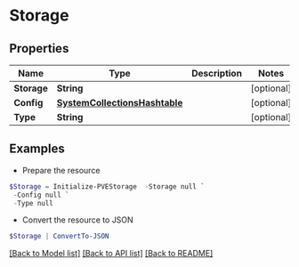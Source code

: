 # Storage
## Properties

Name | Type | Description | Notes
------------ | ------------- | ------------- | -------------
**Storage** | **String** |  | [optional] 
**Config** | [**SystemCollectionsHashtable**](.md) |  | [optional] 
**Type** | **String** |  | [optional] 

## Examples

- Prepare the resource
```powershell
$Storage = Initialize-PVEStorage  -Storage null `
 -Config null `
 -Type null
```

- Convert the resource to JSON
```powershell
$Storage | ConvertTo-JSON
```

[[Back to Model list]](../README.md#documentation-for-models) [[Back to API list]](../README.md#documentation-for-api-endpoints) [[Back to README]](../README.md)

